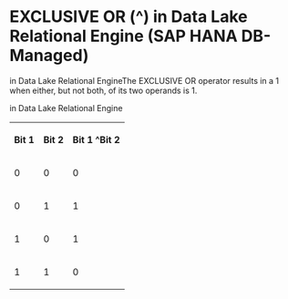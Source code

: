 <!-- loio06a4fb218264431b9c075ba8c2c29d49 -->

# EXCLUSIVE OR \(^\) in Data Lake Relational Engine \(SAP HANA DB-Managed\)

in Data Lake Relational EngineThe EXCLUSIVE OR operator results in a 1 when either, but not both, of its two operands is 1.



in Data Lake Relational Engine


<table>
<tr>
<th valign="top" rowspan="1">

Bit 1

</th>
<th valign="top" rowspan="1">

Bit 2

</th>
<th valign="top" rowspan="1">

Bit 1 ^Bit 2

</th>
</tr>
<tr>
<td valign="top" rowspan="1">

0

</td>
<td valign="top" rowspan="1">

0

</td>
<td valign="top" rowspan="1">

0

</td>
</tr>
<tr>
<td valign="top" rowspan="1">

0

</td>
<td valign="top" rowspan="1">

1

</td>
<td valign="top" rowspan="1">

1

</td>
</tr>
<tr>
<td valign="top" rowspan="1">

1

</td>
<td valign="top" rowspan="1">

0

</td>
<td valign="top" rowspan="1">

1

</td>
</tr>
<tr>
<td valign="top" rowspan="1">

1

</td>
<td valign="top" rowspan="1">

1

</td>
<td valign="top" rowspan="1">

0

</td>
</tr>
</table>

